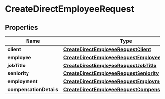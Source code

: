 

# CreateDirectEmployeeRequest


## Properties

| Name | Type | Description | Notes |
|------------ | ------------- | ------------- | -------------|
|**client** | [**CreateDirectEmployeeRequestClient**](CreateDirectEmployeeRequestClient.md) |  |  |
|**employee** | [**CreateDirectEmployeeRequestEmployee**](CreateDirectEmployeeRequestEmployee.md) |  |  |
|**jobTitle** | [**CreateDirectEmployeeRequestJobTitle**](CreateDirectEmployeeRequestJobTitle.md) |  |  |
|**seniority** | [**CreateDirectEmployeeRequestSeniority**](CreateDirectEmployeeRequestSeniority.md) |  |  |
|**employment** | [**CreateDirectEmployeeRequestEmployment**](CreateDirectEmployeeRequestEmployment.md) |  |  |
|**compensationDetails** | [**CreateDirectEmployeeRequestCompensationDetails**](CreateDirectEmployeeRequestCompensationDetails.md) |  |  |



